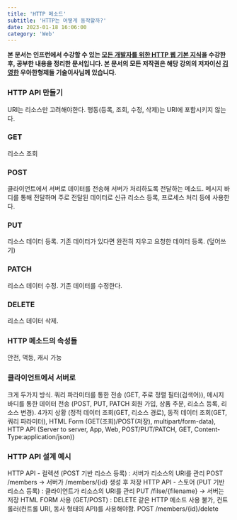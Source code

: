```yaml
---
title: 'HTTP 메소드'
subtitle: 'HTTP는 어떻게 동작할까?'
date: 2023-01-18 16:06:00
category: 'Web'
---
```

**본 문서는 인프런에서 수강할 수 있는 [모든 개발자를 위한 HTTP 웹 기본 지식](https://www.inflearn.com/course/http-웹-네트워크)을 수강한 후, 공부한 내용을 정리한 문서입니다. 본 문서의 모든 저작권은 해당 강의의 저자이신 [김영한](https://inflearn.com/users/@yh) 우아한형제들 기술이사님께 있습니다.**

### HTTP API 만들기
URI는 리소스만 고려해야한다. 행동(등록, 조회, 수정, 삭제)는 URI에 포함시키지 않는다.

### GET
리소스 조회

### POST
클라이언트에서 서버로 데이터를 전송해 서버가 처리하도록 전달하는 메소드. 메시지 바디를 통해 전달하며 주로 전달된 데이터로 신규 리소스 등록, 프로세스 처리 등에 사용한다.

### PUT
리소스 데이터 등록. 기존 데이터가 있다면 완전히 지우고 요청한 데이터 등록. (덮어쓰기)

### PATCH
리소스 데이터 수정. 기존 데이터를 수정한다.

### DELETE
리소스 데이터 삭제.

### HTTP 메소드의 속성들
안전, 멱등, 캐시 가능

### 클라이언트에서 서버로
크게 두가지 방식. 쿼리 파라미터를 통한 전송 (GET, 주로 정렬 필터(검색어)), 메시지 바디를 통한 데이터 전송 (POST, PUT, PATCH 회원 가입, 상품 주문, 리소스 등록, 리소스 변경). 4가지 상황 (정적 데이터 조회(GET, 리소스 경로), 동적 데이터 조회(GET, 쿼리 파라미터), HTML Form (GET(조회)/POST(저장), multipart/form-data), HTTP API (Server to server, App, Web, POST/PUT/PATCH, GET, Content-Type:application/json))

### HTTP API 설계 예시
HTTP API - 컬렉션 (POST 기반 리소스 등록) : 서버가 리소스의 URI를 관리 POST /members -> 서버가 /members/{id} 생성 후 저장
HTTP API - 스토어 (PUT 기반 리소스 등록) : 클라이언트가 리소스의 URI를 관리 PUT /filse/{filename} -> 서버는 저장
HTML FORM 사용 (GET/POST) : DELETE 같은 HTTP 메소드 사용 불가, 컨트롤러(컨트롤 URI, 동사 형태의 API)를 사용해야함. POST /members/{id}/delete